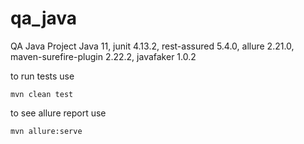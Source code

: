 # qa_java
QA Java Project
Java 11,
junit 4.13.2,
rest-assured 5.4.0,
allure 2.21.0,
maven-surefire-plugin 2.22.2,
javafaker 1.0.2

to run tests use
```shell
mvn clean test
```
to see allure report use
```shell
mvn allure:serve
```